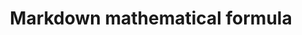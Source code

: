 ---
title: Markdown mathematical formula
tags: Math Markdown
edit: 2019-02-07
categories: Markdown
status: Writing
description: This article aims to record the coding rules of some commonly used mathematical expressions in MarkDown. In fact, LaTeX coding rules are used. These rules can also be used in some functions and expressions of matlab to bring convenience to their work.
---